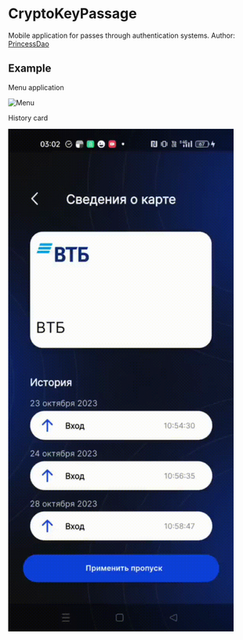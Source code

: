 # CryptoKeyPassage

Mobile application for passes through authentication systems.
Author: [PrincessDao](https://github.com/PrincessDao)

## Example

Menu application

![Menu](img/menu.gif)

History card

![History](img/history.gif)
